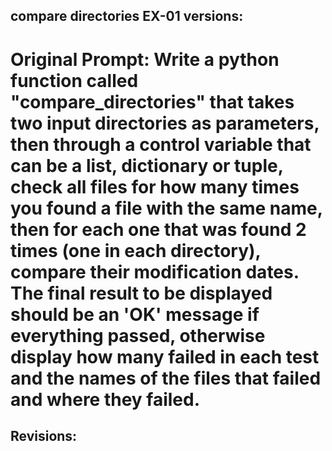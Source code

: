 ## compare directories EX-01 versions:

# Original Prompt: Write a python function called "compare_directories" that takes two input directories as parameters, then through a control variable that can be a list, dictionary or tuple, check all files for how many times you found a file with the same name, then for each one that was found 2 times (one in each directory), compare their modification dates. The final result to be displayed should be an 'OK' message if everything passed, otherwise display how many failed in each test and the names of the files that failed and where they failed.

## Revisions: